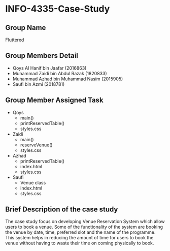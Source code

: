 # INFO-4335-Case-Study

## Group Name
Fluttered

## Group Members Detail
* Qoys Al Hanif bin Jaafar (2016863)
* Muhammad Zaidi bin Abdul Razak (1820833)
* Muhammad Azhad bin Muhammad Nasim (2015905)
* Saufi bin Azmi (2018781)

## Group Member Assigned Task
* Qoys
  * main() 
  * printReservedTable()
  * styles.css
* Zaidi
  * main() 
  * reserveVenue()
  * styles.css
* Azhad
  * printReservedTable()
  * index.html
  * styles.css
* Saufi
  * Venue class 
  * index.html
  * styles.css

## Brief Description of the case study
The case study focus on developing Venue Reservation System which allow users to book a venue. Some of the functionality of the system are booking the venue by date, time, preferred slot and the name of the programme. This system helps in reducing the amount of time for users to book the venue without having to waste their time on coming physically to book.
  
